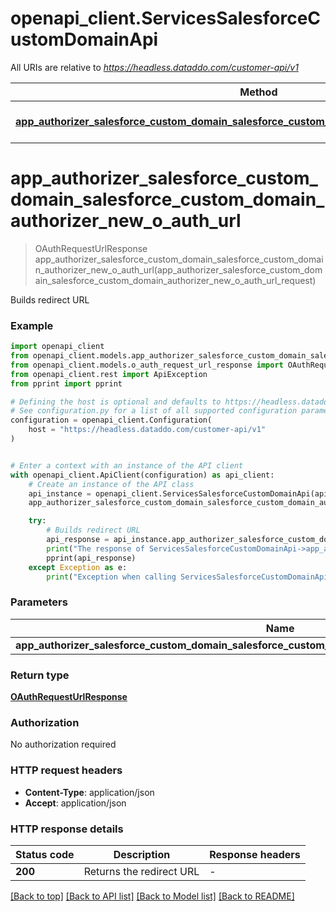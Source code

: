 # openapi_client.ServicesSalesforceCustomDomainApi

All URIs are relative to *https://headless.dataddo.com/customer-api/v1*

Method | HTTP request | Description
------------- | ------------- | -------------
[**app_authorizer_salesforce_custom_domain_salesforce_custom_domain_authorizer_new_o_auth_url**](ServicesSalesforceCustomDomainApi.md#app_authorizer_salesforce_custom_domain_salesforce_custom_domain_authorizer_new_o_auth_url) | **POST** /services/salesforce_custom_domain/oauth-request-url | Builds redirect URL


# **app_authorizer_salesforce_custom_domain_salesforce_custom_domain_authorizer_new_o_auth_url**
> OAuthRequestUrlResponse app_authorizer_salesforce_custom_domain_salesforce_custom_domain_authorizer_new_o_auth_url(app_authorizer_salesforce_custom_domain_salesforce_custom_domain_authorizer_new_o_auth_url_request)

Builds redirect URL

### Example


```python
import openapi_client
from openapi_client.models.app_authorizer_salesforce_custom_domain_salesforce_custom_domain_authorizer_new_o_auth_url_request import AppAuthorizerSalesforceCustomDomainSalesforceCustomDomainAuthorizerNewOAuthUrlRequest
from openapi_client.models.o_auth_request_url_response import OAuthRequestUrlResponse
from openapi_client.rest import ApiException
from pprint import pprint

# Defining the host is optional and defaults to https://headless.dataddo.com/customer-api/v1
# See configuration.py for a list of all supported configuration parameters.
configuration = openapi_client.Configuration(
    host = "https://headless.dataddo.com/customer-api/v1"
)


# Enter a context with an instance of the API client
with openapi_client.ApiClient(configuration) as api_client:
    # Create an instance of the API class
    api_instance = openapi_client.ServicesSalesforceCustomDomainApi(api_client)
    app_authorizer_salesforce_custom_domain_salesforce_custom_domain_authorizer_new_o_auth_url_request = openapi_client.AppAuthorizerSalesforceCustomDomainSalesforceCustomDomainAuthorizerNewOAuthUrlRequest() # AppAuthorizerSalesforceCustomDomainSalesforceCustomDomainAuthorizerNewOAuthUrlRequest | 

    try:
        # Builds redirect URL
        api_response = api_instance.app_authorizer_salesforce_custom_domain_salesforce_custom_domain_authorizer_new_o_auth_url(app_authorizer_salesforce_custom_domain_salesforce_custom_domain_authorizer_new_o_auth_url_request)
        print("The response of ServicesSalesforceCustomDomainApi->app_authorizer_salesforce_custom_domain_salesforce_custom_domain_authorizer_new_o_auth_url:\n")
        pprint(api_response)
    except Exception as e:
        print("Exception when calling ServicesSalesforceCustomDomainApi->app_authorizer_salesforce_custom_domain_salesforce_custom_domain_authorizer_new_o_auth_url: %s\n" % e)
```



### Parameters


Name | Type | Description  | Notes
------------- | ------------- | ------------- | -------------
 **app_authorizer_salesforce_custom_domain_salesforce_custom_domain_authorizer_new_o_auth_url_request** | [**AppAuthorizerSalesforceCustomDomainSalesforceCustomDomainAuthorizerNewOAuthUrlRequest**](AppAuthorizerSalesforceCustomDomainSalesforceCustomDomainAuthorizerNewOAuthUrlRequest.md)|  | 

### Return type

[**OAuthRequestUrlResponse**](OAuthRequestUrlResponse.md)

### Authorization

No authorization required

### HTTP request headers

 - **Content-Type**: application/json
 - **Accept**: application/json

### HTTP response details

| Status code | Description | Response headers |
|-------------|-------------|------------------|
**200** | Returns the redirect URL |  -  |

[[Back to top]](#) [[Back to API list]](../README.md#documentation-for-api-endpoints) [[Back to Model list]](../README.md#documentation-for-models) [[Back to README]](../README.md)

